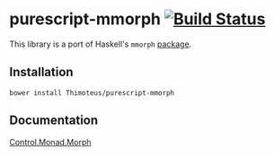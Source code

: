 # purescript-mmorph [![Build Status](https://travis-ci.org/Thimoteus/purescript-mmorph.svg?branch=master)](https://travis-ci.org/Thimoteus/purescript-mmorph)

This library is a port of Haskell's `mmorph` [package](http://hackage.haskell.org/package/mmorph-1.0.0/docs/Control-Monad-Morph.html).

## Installation

`bower install Thimoteus/purescript-mmorph`

## Documentation
[Control.Monad.Morph](docs/Control/Monad/Morph.md)

